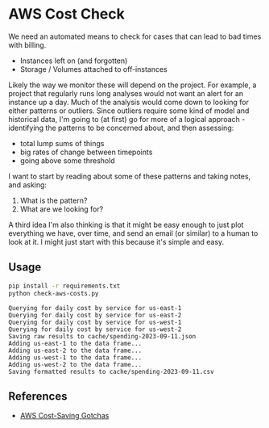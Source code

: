 # AWS Cost Check

We need an automated means to check for cases that can lead to bad times with billing.

- Instances left on (and forgotten)
- Storage / Volumes attached to off-instances

Likely the way we monitor these will depend on the project. For example, a project that regularly runs long analyses would not want an alert for an instance up a day. Much of the analysis would come down to looking for either patterns or outliers. Since outliers require some kind of model and historical data, I'm going to (at first) go for more of a logical approach - identifying the patterns to be concerned about, and then assessing:

- total lump sums of things
- big rates of change between timepoints
- going above some threshold

I want to start by reading about some of these patterns and taking notes, and asking:

1. What is the pattern?
2. What are we looking for?

A third idea I'm also thinking is that it might be easy enough to just plot everything we have, over time, and send an email (or similar) to a human to look at it. I might just start with this because it's simple and easy.

## Usage

```bash
pip install -r requirements.txt
python check-aws-costs.py
```
```console
Querying for daily cost by service for us-east-1
Querying for daily cost by service for us-east-2
Querying for daily cost by service for us-west-1
Querying for daily cost by service for us-west-2
Saving raw results to cache/spending-2023-09-11.json
Adding us-east-1 to the data frame...
Adding us-east-2 to the data frame...
Adding us-west-1 to the data frame...
Adding us-west-2 to the data frame...
Saving formatted results to cache/spending-2023-09-11.csv
```

## References

 - [AWS Cost-Saving Gotchas](https://medium.com/@matt_weingarten/aws-cost-saving-gotchas-f0f883c34c69)
